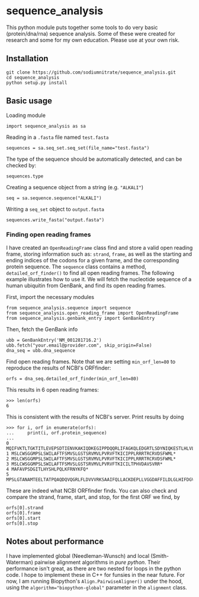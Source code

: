 # sequence_analysis

This python module puts together some tools to do very basic (protein/dna/rna) sequence analysis. Some of these were created for research and some for my own education. Please use at your own risk. 

## Installation

    git clone https://github.com/sodiumnitrate/sequence_analysis.git
    cd sequence_analysis
    python setup.py install

## Basic usage

Loading module

    import sequence_analysis as sa

Reading in a `.fasta` file named `test.fasta`

    sequences = sa.seq_set.seq_set(file_name="test.fasta")

The type of the sequence should be automatically detected, and can be checked by:

    sequences.type

Creating a sequence object from a string (e.g. `"ALKALI"`)

    seq = sa.sequence.sequence("ALKALI")

Writing a `seq_set` object to `output.fasta`

    sequences.write_fasta("output.fasta")

### Finding open reading frames

I have created an `OpenReadingFrame` class find and store a valid open reading frame, storing information such as: `strand`, `frame`, as well as the starting and ending indices of the codons for a given frame, and the corresponding protein sequence. The `sequence` class contains a method, `detailed_orf_finder()` to find all open reading frames. The following example illustrates how to use it. We will fetch the nucleotide sequence of a human ubiquitin from GenBank, and find its open reading frames.

First, import the necessary modules

    from sequence_analysis.sequence import sequence
    from sequence_analysis.open_reading_frame import OpenReadingFrame
    from sequence_analysis.genbank_entry import GenBankEntry

Then, fetch the GenBank info

    ubb = GenBankEntry('NM_001281716.2')
    ubb.fetch("your.email@provider.com", skip_origin=False)
    dna_seq = ubb.dna_sequence

Find open reading frames. Note that we are setting `min_orf_len=80` to reproduce the results of NCBI's ORFfinder:

    orfs = dna_seq.detailed_orf_finder(min_orf_len=80)

This results in 6 open reading frames:

    >>> len(orfs)
    6

This is consistent with the results of NCBI's server. Print results by doing

    >>> for i, orf in enumerate(orfs):
    ...     print(i, orf.protein_sequence)
    ...
    0 MQIFVKTLTGKTITLEVEPSDTIENVKAKIQDKEGIPPDQQRLIFAGKQLEDGRTLSDYNIQKESTLHLVLRLRGGMQIFVKTLTGKTITLEVEPSDTIENVKAKIQDKEGIPPDQQRLIFAGKQLEDGRTLSDYNIQKESTLHLVLRLRGGMQIFVKTLTGKTITLEVEPSDTIENVKAKIQDKEGIPPDQQRLIFAGKQLEDGRTLSDYNIQKESTLHLVLRLRGGC*
    1 MSLCWSGGMPSLSWILAFTFSMVSLGSTSRVMVLPVRVFTKICIPPLRRRTRCRVDSFWML*
    2 MSLCWSGGMPSLSWILAFTFSMVSLGSTSRVMVLPVRVFTKICIPPLRRRTRCRVDSFWML*
    3 MSLCWSGGMPSLSWILAFTFSMVSLGSTSRVMVLPVRVFTKICILTPHVDAVSVRR*
    4 MAFAVPSDGITLHYSHLPQLKFRNYKFQ*
    5 MPSLGTANAMTEELTATPQAQDQVQGRLFLDVVVRKSAAIFQLLACKDEPLLVGGDAFFILDLGLHIFDGVTGLHLQSDGLAGQGLHEDLHTTSQTQDQVQGRLLLDVVVRKSAAIFQLLACKDEPLLVGRDAFFILDLGLHIFDGVTGLHFQGDGLAGQGLHEDLHTTSQTQDQVQGRLLLDVVVRKSTAIFQLLACKDEPLLVGGNAFLILDLGLHIFDGVTGLHLKGDGLAGKGFHEDLHFDPSRRRRLRAPLKVVRRAQPPERQFRLFN*

These are indeed what NCBI ORFfinder finds. You can also check and compare the strand, frame, start, and stop, for the first ORF we find, by

    orfs[0].strand
    orfs[0].frame
    orfs[0].start
    orfs[0].stop

## Notes about performance

I have implemented global (Needleman-Wunsch) and local (Smith-Waterman) pairwise alignment algorithms in *pure python*. Their performance isn't great, as there are two nested for loops in the python code. I hope to implement these in C++ for funsies in the near future. For now, I am running Biopython's `Align.PairwiseAligner()` under the hood, using the `algorithm="biopython-global"` parameter in the `alignment` class.